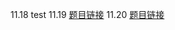 11.18 test
11.19 [题目链接](https://leetcode.cn/problems/rotate-array/solutions/551039/xuan-zhuan-shu-zu-by-leetcode-solution-nipk/?envType=study-plan-v2&envId=top-interview-150)
11.20 [题目链接](https://codeforces.com/contest/1898/problem/B)